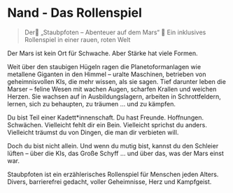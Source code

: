 # Nand - Das Rollenspiel

> Der🌌 „Staubpfoten – Abenteuer auf dem Mars“ 🐾
> Ein inklusives Rollenspiel in einer rauen, roten Welt

Der Mars ist kein Ort für Schwache.
Aber Stärke hat viele Formen.

Weit über den staubigen Hügeln ragen die Planetoformanlagen wie metallene Giganten in den Himmel – uralte Maschinen, betrieben von geheimnisvollen KIs, die mehr wissen, als sie sagen. Tief darunter leben die Marser – feline Wesen mit wachen Augen, scharfen Krallen und weichen Herzen. Sie wachsen auf in Ausbildungslagern, arbeiten in Schrottfeldern, lernen, sich zu behaupten, zu träumen … und zu kämpfen.

Du bist Teil einer Kadett*innenschaft.
Du hast Freunde. Hoffnungen. Schwächen.
Vielleicht fehlt dir ein Bein. Vielleicht sprichst du anders. Vielleicht träumst du von Dingen, die man dir verbieten will.

Doch du bist nicht allein.
Und wenn du mutig bist, kannst du den Schleier lüften – über die KIs, das Große Schyff … und über das, was der Mars einst war.

Staubpfoten ist ein erzählerisches Rollenspiel für Menschen jeden Alters.
Divers, barrierefrei gedacht, voller Geheimnisse, Herz und Kampfgeist.
